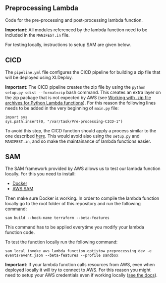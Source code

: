 ## Preprocessing Lambda
Code for the pre-processing and post-processing lambda function.

__Important__: All modules referenced by the lambda function need to be included in the `MANIFEST.in` file.

For testing locally, instructions to setup SAM are given below.

## CICD
The `pipeline.yml` file configures the CICD pipeline for building a zip file that will be deployed using XLDeploy. 

__Important__: The CICD pipeline creates the zip file by using the `python setup.py sdist --format=zip` bash command. This creates an extra layer on the zip package that is not expected by AWS (see [Working with .zip file archives for Python Lambda functions](https://docs.aws.amazon.com/lambda/latest/dg/python-package.html#python-package-searchpath)). For this reason the following lines needs to be added in the very beginning of `main.py` file:
```
import sys
sys.path.insert(0, "/var/task/Pre-processing-CICD-1")
```
To avoid this step, the CICD function should apply a process similar to the one described [here](https://docs.aws.amazon.com/lambda/latest/dg/python-package.html#python-package-create-dependencies). This would avoid also using the `setup.py` and `MANIFEST.in`, and so make the maintainance of lambda functions easier.

## SAM
The SAM framework provided by AWS allows us to test our lambda function locally. For this you need to install:
- [Docker](https://docs.docker.com/get-docker/)
- [AWS SAM](https://docs.aws.amazon.com/serverless-application-model/latest/developerguide/install-sam-cli.html)

Then make sure Docker is working. In order to compile the lambda function locally go to the root folder of this repository and run the following command:
```
sam build --hook-name terraform --beta-features
```
This command has to be applied everytime you modify your lambda function code.

To test the function locally run the following command:
```
sam local invoke aws_lambda_function.optistow_preprocessing_dev -e events/event.json --beta-features --profile sandbox
```

__Important__: If your lambda function calls resources from AWS, even when deployed locally it will try to connect to AWS. For this reason you might need to setup your AWS credentials even if working locally ([see the docs](https://docs.aws.amazon.com/cli/latest/userguide/sso-configure-profile-token.html#sso-configure-profile-token-auto-sso)).
